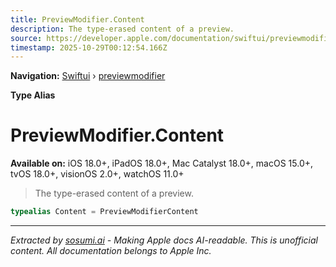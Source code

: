 ```yaml
---
title: PreviewModifier.Content
description: The type-erased content of a preview.
source: https://developer.apple.com/documentation/swiftui/previewmodifier/content
timestamp: 2025-10-29T00:12:54.166Z
---
```


**Navigation:** [Swiftui](/documentation/swiftui) › [previewmodifier](/documentation/swiftui/previewmodifier)

**Type Alias**

# PreviewModifier.Content

**Available on:** iOS 18.0+, iPadOS 18.0+, Mac Catalyst 18.0+, macOS 15.0+, tvOS 18.0+, visionOS 2.0+, watchOS 11.0+

> The type-erased content of a preview.

```swift
typealias Content = PreviewModifierContent
```

---

*Extracted by [sosumi.ai](https://sosumi.ai) - Making Apple docs AI-readable.*
*This is unofficial content. All documentation belongs to Apple Inc.*
